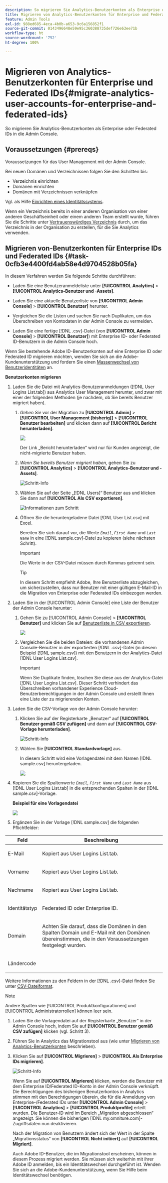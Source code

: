 ```yaml
---
description: So migrieren Sie Analytics-Benutzerkonten als Enterprise oder Federated IDs in die Admin Console.
title: Migrieren von Analytics-Benutzerkonten für Enterprise und Federated IDs
feature: Admin Tools
exl-id: 988ed685-4eca-4b0b-a653-9c6a156852f1
source-git-commit: 0143496648e59e95c360388735def726e63ee71b
workflow-type: ht
source-wordcount: '752'
ht-degree: 100%

---
```


# Migrieren von Analytics-Benutzerkonten für Enterprise und Federated IDs{#migrate-analytics-user-accounts-for-enterprise-and-federated-ids}

So migrieren Sie Analytics-Benutzerkonten als Enterprise oder Federated IDs in die Admin Console.

## Voraussetzungen {#prereqs}

Voraussetzungen für das User Management mit der Admin Console.

Bei neuen Domänen und Verzeichnissen folgen Sie den Schritten bis:

* Verzeichnis einrichten
* Domänen einrichten
* Domänen mit Verzeichnissen verknüpfen

Vgl. als Hilfe [Einrichten eines Identitätssystems](https://helpx.adobe.com/de/enterprise/using/set-up-identity.html).

Wenn ein Verzeichnis bereits in einer anderen Organisation von einer anderen Geschäftseinheit oder einem anderen Team erstellt wurde, führen Sie die Schritte unter [Vertrauenswürdiges Verzeichnis](https://helpx.adobe.com/de/enterprise/using/set-up-identity.html#Directorytrusting) durch, um das Verzeichnis in der Organisation zu erstellen, für die Sie Analytics verwenden.

## Migrieren von-Benutzerkonten für Enterprise IDs und Federated IDs {#task-0cfb3e4400fd4ab58e4d9704528b05fa}

In diesem Verfahren werden Sie folgende Schritte durchführen:

* Laden Sie eine Benutzeranmeldeliste unter **[!UICONTROL Analytics]** > **[!UICONTROL Analytics-Benutzer und -Assets]**.

* Laden Sie eine aktuelle Benutzerliste von **[!UICONTROL Admin Console]** > **[!UICONTROL Benutzer]** herunter.

* Vergleichen Sie die Listen und suchen Sie nach Duplikaten, um das Überschreiben von Kontodaten in der Admin Console zu vermeiden.
* Laden Sie eine fertige [!DNL .csv]-Datei (von **[!UICONTROL Admin Console]** > **[!UICONTROL Benutzer]**) mit Enterprise ID- oder Federated ID-Benutzern in die Admin Console hoch.

Wenn Sie bestehende Adobe ID-Benutzerkonten auf eine Enterprise ID oder Federated ID migrieren möchten, wenden Sie sich an die Adobe-Kundenunterstützung und fordern Sie einen [Massenwechsel von Benutzeridentitäten](https://helpx.adobe.com/de/enterprise/using/bulk-operations.html) an.

**Benutzerkonten migrieren**

1. Laden Sie die Datei mit Analytics-Benutzeranmeldungen ([!DNL User Logins List.tab]) aus Analytics User Management herunter, und zwar mit einer der folgenden Methoden (je nachdem, ob Sie bereits Benutzer migriert haben).
   1. *Gehen Sie* vor der Migration zu **[!UICONTROL Admin]** > **[!UICONTROL User Management (bisherig)]** > **[!UICONTROL Benutzer bearbeiten]** und klicken dann auf **[!UICONTROL Bericht herunterladen]**.

      ![](assets/download-report.png)

      Der Link „Bericht herunterladen“ wird nur für Kunden angezeigt, die nicht-migrierte Benutzer haben.

   1. *Wenn Sie bereits Benutzer migriert haben,* gehen Sie zu **[!UICONTROL Analytics]** > **[!UICONTROL Analytics-Benutzer und -Assets]**.

      ![Schritt-Info](assets/admin-analytics-users-assets.png)

   1. Wählen Sie auf der Seite „[!DNL Users]“ Benutzer aus und klicken Sie dann auf **[!UICONTROL Als CSV exportieren]**.

      ![Informationen zum Schritt](assets/export-csv-migrate.png)

   1. Öffnen Sie die heruntergeladene Datei [!DNL User List.csv] mit Excel.

      Bereiten Sie sich darauf vor, die Werte *`Email`*, *`First Name`* und *`Last Name`* in eine [!DNL sample.csv]-Datei zu kopieren (siehe nächsten Schritt).

      >[!IMPORTANT]
      >
      >Die Werte in der CSV-Datei müssen durch Kommas getrennt sein.

      >[!TIP]
      >
      >In diesem Schritt empfiehlt Adobe, Ihre Benutzerliste abzugleichen, um sicherzustellen, dass nur Benutzer mit einer gültigen E-Mail-ID in die Migration von Enterprise oder Federated IDs einbezogen werden.

1. Laden Sie in der [!UICONTROL Admin Console] eine Liste der Benutzer der Admin Console herunter:

   1. Gehen Sie zu [!UICONTROL Admin Console] > **[!UICONTROL Benutzer]** und klicken Sie auf [Benutzerliste in CSV exportieren](https://helpx.adobe.com/de/enterprise/using/users.html).

      ![](assets/export-csv.png)

   1. Vergleichen Sie die beiden Dateien: die vorhandenen Admin Console-Benutzer in der exportierten [!DNL .csv]-Datei (in diesem Beispiel [!DNL sample.csv]) mit den Benutzern in der Analytics-Datei [!DNL User Logins List.csv].

      >[!IMPORTANT]
      >
      >Wenn Sie Duplikate finden, löschen Sie diese aus der Analytics-Datei [!DNL User Logins List.csv]. Dieser Schritt verhindert das Überschreiben vorhandener Experience Cloud-Benutzerberechtigungen in der Admin Console und erstellt Ihnen eine Liste der zu migrierenden Konten.

1. Laden Sie die CSV-Vorlage von der Admin Console herunter:
   1. Klicken Sie auf der Registerkarte „Benutzer“ auf **[!UICONTROL Benutzer gemäß CSV zufügen]** und dann auf **[!UICONTROL CSV-Vorlage herunterladen]**.

      ![Schritt-Info](assets/add-users-csv.png)

   1. Wählen Sie **[!UICONTROL Standardvorlage]** aus.

      In diesem Schritt wird eine Vorlagendatei mit dem Namen [!DNL sample.csv] heruntergeladen.

      ![](assets/download-csv-template.png)

1. Kopieren Sie die Spaltenwerte *`Email`*, *`First Name`* und *`Last Name`* aus [!DNL User Logins List.tab] in die entsprechenden Spalten in der [!DNL sample.csv]-Vorlage.

   **Beispiel für eine Vorlagendatei**

   ![](assets/sample.png)

1. Ergänzen Sie in der Vorlage [!DNL sample.csv] die folgenden Pflichtfelder:

<table id="table_1B5EEFDB5BD8436EB760BE5FFAB1CF02"> 
 <thead> 
  <tr> 
   <th colname="col1" class="entry"> Feld </th> 
   <th colname="col2" class="entry"> Beschreibung </th> 
  </tr>
 </thead>
 <tbody> 
  <tr> 
   <td colname="col1"> <p>E-Mail </p> </td> 
   <td colname="col2"> <p>Kopiert aus <span class="filepath">User Logins List.tab</span>. </p> </td> 
  </tr> 
  <tr> 
   <td colname="col1"> <p>Vorname </p> </td> 
   <td colname="col2"> <p>Kopiert aus <span class="filepath">User Logins List.tab</span>. </p> </td> 
  </tr> 
  <tr> 
   <td colname="col1"> <p>Nachname </p> </td> 
   <td colname="col2"> <p>Kopiert aus <span class="filepath">User Logins List.tab</span>. </p> </td> 
  </tr> 
  <tr> 
   <td colname="col1"> <p>Identitätstyp </p> </td> 
   <td colname="col2"> <p><span class="term"> Federated ID</span> oder <span class="term"> Enterprise ID</span>. </p> </td> 
  </tr> 
  <tr> 
   <td colname="col1"> <p>Domain </p> </td> 
   <td colname="col2"> <p>Achten Sie darauf, dass die Domänen in den Spalten <span class="term">Domain</span> und <span class="term">E-Mail</span> mit den Domänen übereinstimmen, die in den Voraussetzungen</a> festgelegt wurden. </p> </td> 
  </tr> 
  <tr> 
   <td colname="col1"> <p>Ländercode </p> </td> 
   <td colname="col2"> </td> 
  </tr> 
 </tbody> 
</table>

Weitere Informationen zu den Feldern in der [!DNL .csv]-Datei finden Sie unter [CSV-Dateiformat](https://helpx.adobe.com/de/enterprise/using/users.html).

>[!NOTE]
>
>Andere Spalten wie [!UICONTROL Produktkonfigurationen] und [!UICONTROL Administratorrollen] können leer sein.

1. Laden Sie die Vorlagendatei auf der Registerkarte „Benutzer“ in der Admin Console hoch, indem Sie auf **[!UICONTROL Benutzer gemäß CSV zufügen]** klicken (vgl. Schritt 3).
1. Führen Sie in Analytics das Migrationstool aus (wie unter [Migrieren von Analytics-Benutzerkonten](/help/admin/user-management2/user-migration/t-migrate-users.md) beschrieben).
1. Klicken Sie auf **[!UICONTROL Migrieren]** > **[!UICONTROL Als Enterprise IDs migrieren]**.

   ![Schritt-Info](assets/migrate-as-enterprise.png)

   Wenn Sie auf **[!UICONTROL Migrieren]** klicken, werden die Benutzer mit dem Enterprise ID/Federated ID-Konto in der Admin Console verknüpft. Die Berechtigungen des bisherigen Benutzerkontos in Analytics stimmen mit den Berechtigungen überein, die für die Anmeldung von Enterprise-/Federated IDs unter **[!UICONTROL Admin Console]** > **[!UICONTROL Analytics]** > **[!UICONTROL Produktprofile]** erteilt wurden. Die Benutzer-ID wird im Bereich „Migration abgeschlossen“ angezeigt. Sie können die bisherigen [!DNL my.omniture.com]-Zugriffsdaten nun deaktivieren.

   Nach der Migration von Benutzern ändert sich der Wert in der Spalte „Migrationsstatus“ von **[!UICONTROL Nicht initiiert]** auf **[!UICONTROL Migriert]**.

   Auch Adobe ID-Benutzer, die im Migrationstool erscheinen, können in diesem Prozess migriert werden. Sie müssen sich weiterhin mit ihrer Adobe ID anmelden, bis ein Identitätswechsel durchgeführt ist. Wenden Sie sich an die Adobe-Kundenunterstützung, wenn Sie Hilfe beim Identitätswechsel benötigen.

